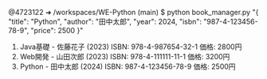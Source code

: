 @4723122 ➜ /workspaces/WE-Python (main) $ python book_manager.py "{ \"title\": \"Python\", \"author\": \"田中太郎\", \"year\": 2024, \"isbn\": \"987-4-123456-78-9\", \"price\": 2500 }"
1. Java基礎 - 佐藤花子 (2023) ISBN: 978-4-987654-32-1 価格: 2800円
2. Web開発 - 山田次郎 (2023) ISBN: 978-4-111111-11-1 価格: 3200円
3. Python - 田中太郎 (2024) ISBN: 987-4-123456-78-9 価格: 2500円

